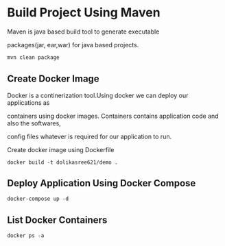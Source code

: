 # Build Project Using Maven

Maven is java based build tool to generate executable 

packages(jar, ear,war) for java based projects.

```bash
mvn clean package
```

## Create Docker Image
Docker is a continerization tool.Using docker we can deploy our applications as 

containers using docker images. Containers contains application code and also the softwares,

config files whatever is required for our application to run.

Create docker image using Dockerfile


```docker
docker build -t dolikasree621/demo .
```

## Deploy Application Using Docker Compose 

```docker-compose 
docker-compose up -d 
```

## List Docker Containers
```docker
docker ps -a
```
